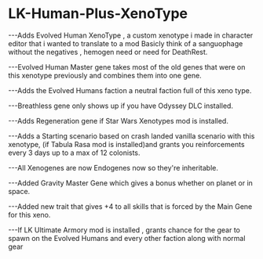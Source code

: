 # LK-Human-Plus-XenoType
---Adds Evolved Human XenoType , a custom xenotype i made in character editor that i wanted to translate to a mod Basicly think of a sanguophage without the negatives , hemogen need or need for DeathRest.  


---Evolved Human Master gene takes most of the old genes that were on this xenotype previously and combines them into one gene.

---Adds the Evolved Humans faction a neutral faction full of this xeno type.  

---Breathless gene only shows up if you have Odyssey DLC installed. 

---Adds Regeneration gene if Star Wars Xenotypes mod is installed.

---Adds a Starting scenario based on crash landed vanilla scenario with this xenotype, (if Tabula Rasa mod is installed)and grants you reinforcements every 3 days up to a max of 12 colonists.

---All Xenogenes are now Endogenes now so they're inheritable.

---Added Gravity Master Gene which gives a bonus whether on planet or in space.

---Added new trait that gives +4 to all skills that is forced by the Main Gene for this xeno.

---If LK Ultimate Armory mod is installed , grants chance for the gear to spawn on the Evolved Humans and every other faction along with normal gear 

